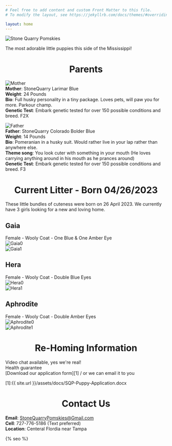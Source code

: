 ```yaml
---
# Feel free to add content and custom Front Matter to this file.
# To modify the layout, see https://jekyllrb.com/docs/themes/#overriding-theme-defaults

layout: home
---
```

![Stone Quarry Pomskies](/assets/img/pebs-banner-cropped.jpg)

The most adorable little puppies this side of the Mississippi! 

<h1 style="text-align: center;">
Parents
</h1>

![Mother](/assets/img/pebs-mother.jpg)  
**Mother**: StoneQuarry Larimar Blue  
**Weight**: 24 Pounds  
**Bio**: Full husky personality in a tiny package. Loves pets, will paw you for more. Parkour champ.  
**Genetic Test**: Embark genetic tested for over 150 possible conditions and breed. F2X  

![Father](/assets/img/bolder-father.jpg)  
**Father**: StoneQuarry Colorado Bolder Blue  
**Weight**: 14 Pounds  
**Bio**: Pomeranian in a husky suit. Would rather live in your lap rather than anywhere else.  
**Theme song**: You look cuter with something in your mouth (He loves carrying anything around in his mouth as he prances around)    
**Genetic Test**: Embark genetic tested for over 150 possible conditions and breed. F3  

<h1 style="text-align: center;">
Current Litter - Born 04/26/2023
</h1>

These little bundles of cuteness were born on 26 April 2023. We currently have 3 girls looking for a new and loving home.

## Gaia
Female - Wooly Coat - One Blue & One Amber Eye  
![Gaia0](/assets/img/OddEyeGirl.jpg)   
![Gaia1](/assets/img/Gaia-01.jpg)  

## Hera
Female - Wooly Coat - Double Blue Eyes  
![Hera0](/assets/img/BlueEyeGirl.jpg)  
![Hera1](/assets/img/Hera-01.jpg)  

## Aphrodite
Female - Wooly Coat - Double Amber Eyes  
![Aphrodite0](/assets/img/BrownEyeGirl.jpg)  
![Aphrodite1](/assets/img/Aphrodite-01.jpg)  


<h1 style="text-align: center;">
Re-Homing Information
</h1>

Video chat available, yes we're real!  
Health guarantee  
[Download our application form][1] / or we can email it to you  

[1]:{{ site.url }}/assets/docs/SQP-Puppy-Application.docx


<h1 style="text-align: center;">
Contact Us  
</h1>

**Email**: [StoneQuarryPomskies@Gmail.com](mailto:StoneQuarryPomskies@Gmail.com)  
**Cell**: 727-776-5186 (Text preferred)  
**Location**: Centeral Flordia near Tampa  

{% seo %}
